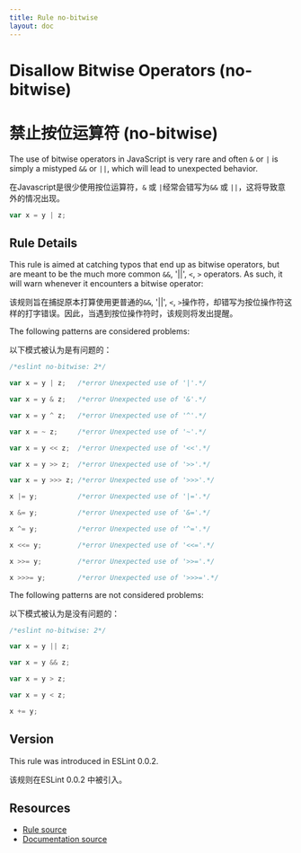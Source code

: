 ```yaml
---
title: Rule no-bitwise
layout: doc
---
```

<!-- Note: No pull requests accepted for this file. See README.md in the root directory for details. -->
# Disallow Bitwise Operators (no-bitwise)

# 禁止按位运算符 (no-bitwise)

The use of bitwise operators in JavaScript is very rare and often `&` or `|` is simply a mistyped `&&` or `||`, which will lead to unexpected behavior.

在Javascript是很少使用按位运算符，`&` 或 `|`经常会错写为`&&` 或 `||`，这将导致意外的情况出现。

```js
var x = y | z;
```

## Rule Details

This rule is aimed at catching typos that end up as bitwise operators, but are meant to be the much more common `&&`, '||', `<`, `>` operators. As such, it will warn whenever it encounters a bitwise operator:

该规则旨在捕捉原本打算使用更普通的`&&`, '||', `<`, `>`操作符，却错写为按位操作符这样的打字错误。因此，当遇到按位操作符时，该规则将发出提醒。

The following patterns are considered problems:

以下模式被认为是有问题的：

```js
/*eslint no-bitwise: 2*/

var x = y | z;   /*error Unexpected use of '|'.*/

var x = y & z;   /*error Unexpected use of '&'.*/

var x = y ^ z;   /*error Unexpected use of '^'.*/

var x = ~ z;     /*error Unexpected use of '~'.*/

var x = y << z;  /*error Unexpected use of '<<'.*/

var x = y >> z;  /*error Unexpected use of '>>'.*/

var x = y >>> z; /*error Unexpected use of '>>>'.*/

x |= y;          /*error Unexpected use of '|='.*/

x &= y;          /*error Unexpected use of '&='.*/

x ^= y;          /*error Unexpected use of '^='.*/

x <<= y;         /*error Unexpected use of '<<='.*/

x >>= y;         /*error Unexpected use of '>>='.*/

x >>>= y;        /*error Unexpected use of '>>>='.*/
```

The following patterns are not considered problems:

以下模式被认为是没有问题的：

```js
/*eslint no-bitwise: 2*/

var x = y || z;

var x = y && z;

var x = y > z;

var x = y < z;

x += y;
```

## Version

This rule was introduced in ESLint 0.0.2.

该规则在ESLint 0.0.2 中被引入。

## Resources

* [Rule source](https://github.com/eslint/eslint/tree/master/lib/rules/no-bitwise.js)
* [Documentation source](https://github.com/eslint/eslint/tree/master/docs/rules/no-bitwise.md)
